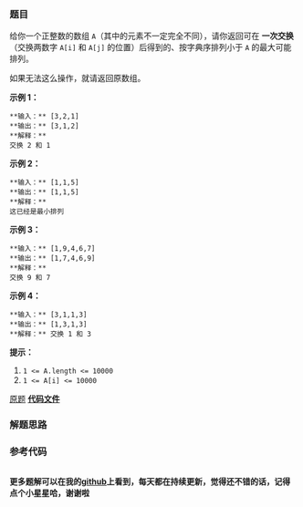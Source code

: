 ### 题目
给你一个正整数的数组 `A`（其中的元素不一定完全不同），请你返回可在  **一次交换** （交换两数字 `A[i]` 和 `A[j]`
的位置）后得到的、按字典序排列小于 `A` 的最大可能排列。

如果无法这么操作，就请返回原数组。



**示例 1：**

    
    
    **输入：** [3,2,1]
    **输出：** [3,1,2]
    **解释：**
    交换 2 和 1
    



**示例 2：**

    
    
    **输入：** [1,1,5]
    **输出：** [1,1,5]
    **解释：**
    这已经是最小排列
    



**示例 3：**

    
    
    **输入：** [1,9,4,6,7]
    **输出：** [1,7,4,6,9]
    **解释：**
    交换 9 和 7
    



**示例  4：**

    
    
    **输入：** [3,1,1,3]
    **输出：** [1,3,1,3]
    **解释：** 交换 1 和 3
    



**提示：**

  1. `1 <= A.length <= 10000`
  2. `1 <= A[i] <= 10000`

[原题](https://leetcode-cn.com/problems/previous-permutation-with-one-swap/)    **[代码文件]()**


### 解题思路




### 参考代码

```go


```




**更多题解可以在我的[github](https://github.com/LZH139/leetcode_Go)上看到，每天都在持续更新，觉得还不错的话，记得点个小星星哈，谢谢啦**
